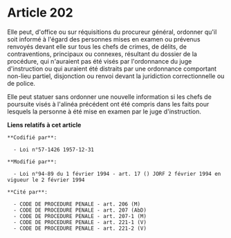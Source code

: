 # Article 202

Elle peut, d'office ou sur réquisitions du procureur général, ordonner qu'il soit informé à l'égard des personnes mises en
examen ou prévenus renvoyés devant elle sur tous les chefs de crimes, de délits, de contraventions, principaux ou connexes,
résultant du dossier de la procédure, qui n'auraient pas été visés par l'ordonnance du juge d'instruction ou qui auraient été
distraits par une ordonnance comportant non-lieu partiel, disjonction ou renvoi devant la juridiction correctionnelle ou de
police.

Elle peut statuer sans ordonner une nouvelle information si les chefs de poursuite visés à l'alinéa précédent ont été compris
dans les faits pour lesquels la personne à été mise en examen par le juge d'instruction.

**Liens relatifs à cet article**

	**Codifié par**:

	  - Loi n°57-1426 1957-12-31

	**Modifié par**:

	  - Loi n°94-89 du 1 février 1994 - art. 17 () JORF 2 février 1994 en vigueur le 2 février 1994

	**Cité par**:

	  - CODE DE PROCEDURE PENALE - art. 206 (M)
	  - CODE DE PROCEDURE PENALE - art. 207 (AbD)
	  - CODE DE PROCEDURE PENALE - art. 207-1 (M)
	  - CODE DE PROCEDURE PENALE - art. 221-1 (V)
	  - CODE DE PROCEDURE PENALE - art. 221-2 (V)
